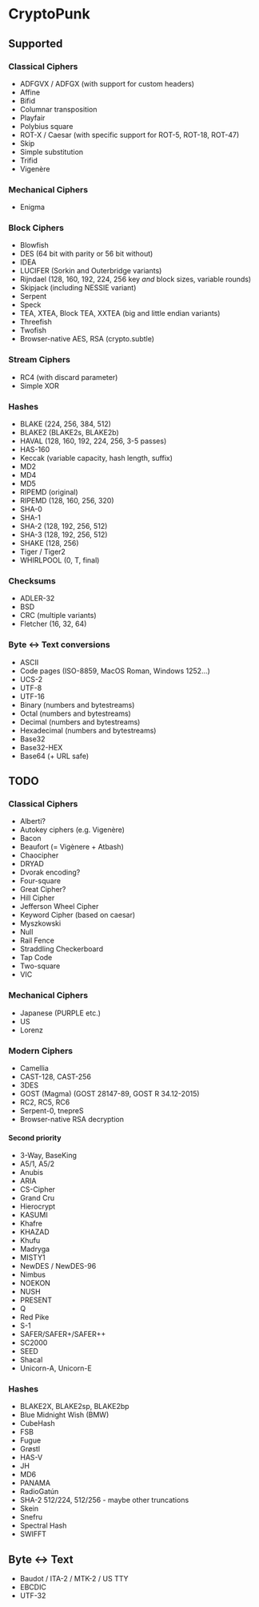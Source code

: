 CryptoPunk
==========

Supported
---------

### Classical Ciphers

* ADFGVX / ADFGX (with support for custom headers)
* Affine
* Bifid
* Columnar transposition
* Playfair
* Polybius square
* ROT-X / Caesar (with specific support for ROT-5, ROT-18, ROT-47)
* Skip
* Simple substitution
* Trifid
* Vigenère

### Mechanical Ciphers

* Enigma

### Block Ciphers

* Blowfish
* DES (64 bit with parity or 56 bit without)
* IDEA
* LUCIFER (Sorkin and Outerbridge variants)
* Rijndael (128, 160, 192, 224, 256 key *and* block sizes, variable rounds)
* Skipjack (including NESSIE variant)
* Serpent
* Speck
* TEA, XTEA, Block TEA, XXTEA (big and little endian variants)
* Threefish
* Twofish
* Browser-native AES, RSA (crypto.subtle)

### Stream Ciphers

* RC4 (with discard parameter)
* Simple XOR

### Hashes

* BLAKE (224, 256, 384, 512)
* BLAKE2 (BLAKE2s, BLAKE2b)
* HAVAL (128, 160, 192, 224, 256, 3-5 passes)
* HAS-160
* Keccak (variable capacity, hash length, suffix)
* MD2
* MD4
* MD5
* RIPEMD (original)
* RIPEMD (128, 160, 256, 320)
* SHA-0
* SHA-1
* SHA-2 (128, 192, 256, 512)
* SHA-3 (128, 192, 256, 512)
* SHAKE (128, 256)
* Tiger / Tiger2
* WHIRLPOOL (0, T, final)

### Checksums
* ADLER-32
* BSD
* CRC (multiple variants)
* Fletcher (16, 32, 64)

### Byte <-> Text conversions

* ASCII
* Code pages (ISO-8859, MacOS Roman, Windows 1252...)
* UCS-2
* UTF-8
* UTF-16
* Binary (numbers and bytestreams)
* Octal (numbers and bytestreams)
* Decimal (numbers and bytestreams)
* Hexadecimal (numbers and bytestreams)
* Base32
* Base32-HEX
* Base64 (+ URL safe)


TODO
----

### Classical Ciphers
* Alberti?
* Autokey ciphers (e.g. Vigenère)
* Bacon
* Beaufort (= Vigènere + Atbash)
* Chaocipher
* DRYAD
* Dvorak encoding?
* Four-square
* Great Cipher?
* Hill Cipher
* Jefferson Wheel Cipher
* Keyword Cipher (based on caesar)
* Myszkowski
* Null
* Rail Fence
* Straddling Checkerboard
* Tap Code
* Two-square
* VIC

### Mechanical Ciphers
* Japanese (PURPLE etc.)
* US
* Lorenz

### Modern Ciphers

* Camellia
* CAST-128, CAST-256
* 3DES
* GOST (Magma) (GOST 28147-89, GOST R 34.12-2015)
* RC2, RC5, RC6
* Serpent-0, tnepreS
* Browser-native RSA decryption

#### Second priority

* 3-Way, BaseKing
* A5/1, A5/2
* Anubis
* ARIA
* CS-Cipher
* Grand Cru
* Hierocrypt
* KASUMI
* Khafre
* KHAZAD
* Khufu
* Madryga
* MISTY1
* NewDES / NewDES-96
* Nimbus
* NOEKON
* NUSH
* PRESENT
* Q
* Red Pike
* S-1
* SAFER/SAFER+/SAFER++
* SC2000
* SEED
* Shacal
* Unicorn-A, Unicorn-E

### Hashes

* BLAKE2X, BLAKE2sp, BLAKE2bp
* Blue Midnight Wish (BMW)
* CubeHash
* FSB
* Fugue
* Grøstl
* HAS-V
* JH
* MD6
* PANAMA
* RadioGatún
* SHA-2 512/224, 512/256 - maybe other truncations
* Skein
* Snefru
* Spectral Hash
* SWIFFT

## Byte <-> Text
* Baudot / ITA-2 / MTK-2 / US TTY
* EBCDIC
* UTF-32